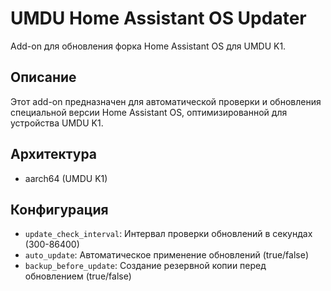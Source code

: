 # UMDU Home Assistant OS Updater

Add-on для обновления форка Home Assistant OS для UMDU K1.

## Описание

Этот add-on предназначен для автоматической проверки и обновления специальной версии Home Assistant OS, оптимизированной для устройства UMDU K1.

## Архитектура

- aarch64 (UMDU K1)

## Конфигурация

- `update_check_interval`: Интервал проверки обновлений в секундах (300-86400)
- `auto_update`: Автоматическое применение обновлений (true/false)
- `backup_before_update`: Создание резервной копии перед обновлением (true/false) 